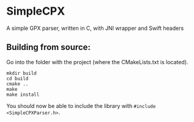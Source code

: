 # SimpleCPX
A simple GPX parser, written in C, with JNI wrapper and Swift headers

## Building from source:
Go into the folder with the project (where the CMakeLists.txt is located).
```
mkdir build
cd build
cmake ..
make
make install
```
You should now be able to include the library with `#include <SimpleCPXParser.h>`.
